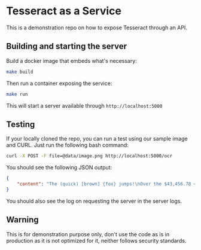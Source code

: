 # Tesseract as a Service

This is a demonstration repo on how to expose Tesseract through an API.

## Building and starting the server

Build a docker image that embeds what's necessary:

```sh
make build
```

Then run a container exposing the service:

```sh
make run
```

This will start a server available through `http://localhost:5000`

## Testing

If your locally cloned the repo, you can run a test using our sample image and CURL. Just run the following bash command:

```sh
curl -X POST -F file=@data/image.png http://localhost:5000/ocr
```

You should see the following JSON output:

```json
{
	"content": "The (quick) [brown] {fox} jumps!\nOver the $43,456.78 <lazy> #90 dog\n& duck/goose, as 12.5% of E-mail\nfrom aspammer@website.com is spam.\nDer ,.schnelle\u201d braune Fuchs springt\niiber den faulen Hund. Le renard brun\n\u00abrapide\u00bb saute par-dessus le chien\nparesseux. La volpe marrone rapida\nsalta sopra il cane pigro. El zorro\nmarron rapido salta sobre el perro\nperezoso. A raposa marrom rapida\nsalta sobre o c\u00e9o preguicoso.\n\f"
}
```

You should also see the log on requesting the server in the server logs.

## Warning

This is for demonstration purpose only, don't use the code as is in production as it is not optimized for it, neither follows security standards.

